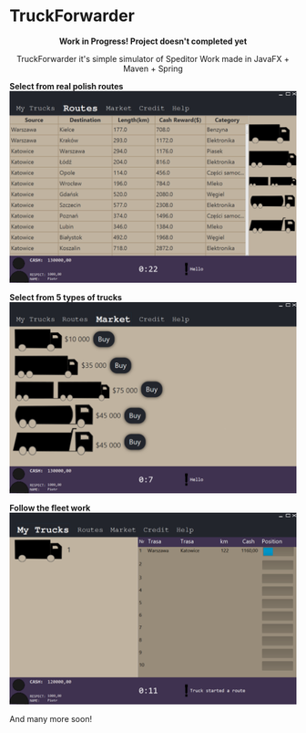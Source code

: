 # TruckForwarder 
<p align="center"><b>Work in Progress! Project doesn't completed yet</b></p>

<p align="center">TruckForwarder it's simple simulator of Speditor Work made in JavaFX + Maven + Spring</p>

<b>Select from real polish routes</b>
![My image](src/main/resources/view/image2.png)

<b>Select from 5 types of trucks</b>
![My image](src/main/resources/view/image4.png)


<b>Follow the fleet work</b>
![My image](src/main/resources/view/image3.png)

And many more soon!

